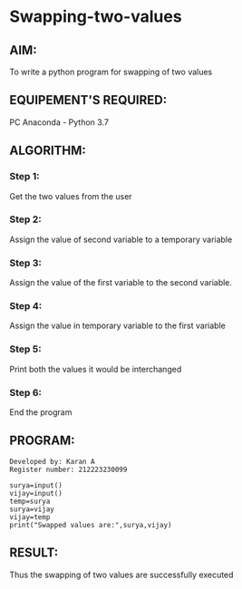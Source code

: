 # Swapping-two-values
## AIM:
To write a python program for swapping of two values
## EQUIPEMENT'S REQUIRED: 
PC
Anaconda - Python 3.7
## ALGORITHM: 
### Step 1:
Get the two values from the user
### Step 2: 
Assign the value of second variable to a temporary variable 
### Step 3: 
Assign the value of the first variable to the second variable.
### Step 4:  
Assign the value in temporary variable to the first variable
### Step 5: 
Print both the values it would be interchanged
### Step 6: 
End the program
## PROGRAM:
```
Developed by: Karan A
Register number: 212223230099
```

```
surya=input()
vijay=input()
temp=surya
surya=vijay
vijay=temp
print("Swapped values are:",surya,vijay)
```


## RESULT:
Thus the swapping of two values are successfully executed



